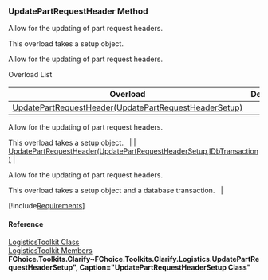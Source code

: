 ﻿### UpdatePartRequestHeader Method

Allow for the updating of part request headers.

This overload takes a setup object.

Allow for the updating of part request headers.

Overload List

| Overload | Description |
| --- | --- |
| [UpdatePartRequestHeader(UpdatePartRequestHeaderSetup)](FChoice.Toolkits.Clarify~FChoice.Toolkits.Clarify.Logistics.LogisticsToolkit~UpdatePartRequestHeader(UpdatePartRequestHeaderSetup).md) | 
Allow for the updating of part request headers.

This overload takes a setup object.   |
| [UpdatePartRequestHeader(UpdatePartRequestHeaderSetup,IDbTransaction)](FChoice.Toolkits.Clarify~FChoice.Toolkits.Clarify.Logistics.LogisticsToolkit~UpdatePartRequestHeader(UpdatePartRequestHeaderSetup,IDbTransaction).md) | 

Allow for the updating of part request headers.

This overload takes a setup object and a database transaction.   |

[!include[Requirements](../partials/requirements.md)]



#### Reference

[LogisticsToolkit Class](FChoice.Toolkits.Clarify~FChoice.Toolkits.Clarify.Logistics.LogisticsToolkit.md)  
[LogisticsToolkit Members](FChoice.Toolkits.Clarify~FChoice.Toolkits.Clarify.Logistics.LogisticsToolkit_members.md)  
**FChoice.Toolkits.Clarify~FChoice.Toolkits.Clarify.Logistics.UpdatePartRequestHeaderSetup", Caption="UpdatePartRequestHeaderSetup Class"**